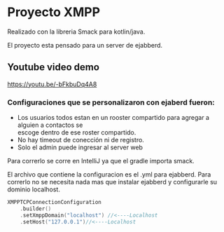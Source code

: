 # Proyecto XMPP
Realizado con la libreria Smack para kotlin/java.

El proyecto esta pensado para un server de ejabberd.

## Youtube video demo
https://youtu.be/-bFkbuDq4A8

### Configuraciones que se personalizaron con ejaberd fueron:
- Los usuarios todos estan en un rooster compartido para agregar a alguien a contactos se <br> escoge dentro de ese
roster compartido.
- No hay timeout de conección ni de registro.
- Solo el admin puede ingresar al server web

Para correrlo se corre en IntelliJ ya que el gradle importa smack.

El archivo que contiene la configuracion es el .yml para ejabberd.
Para correrlo no se necesita nada mas que instalar ejabberd y configurarle su dominio localhost.<br>
```kotlin
XMPPTCPConnectionConfiguration
    .builder()
    .setXmppDomain("localhost") //<----Localhost
    .setHost("127.0.0.1")//<----Localhost
```

